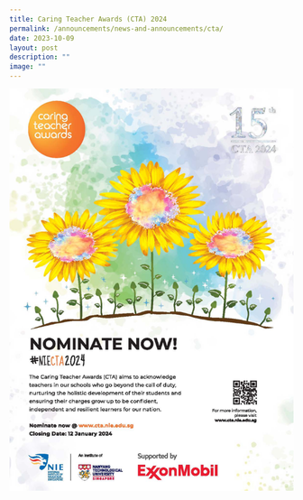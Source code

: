 ```yaml
---
title: Caring Teacher Awards (CTA) 2024
permalink: /announcements/news-and-announcements/cta/
date: 2023-10-09
layout: post
description: ""
image: ""
---
```

![](/images/poster%20-%20cta%202024.jpg)